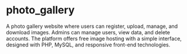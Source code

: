 # photo_gallery
A photo gallery website where users can register, upload, manage, and download images. Admins can manage users, view data, and delete accounts. The platform offers free image hosting with a simple interface, designed with PHP, MySQL, and responsive front-end technologies.
